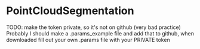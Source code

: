 # PointCloudSegmentation
TODO: make the token private, so it's not on github (very bad practice)
Probably I should make a .params_example file and add that to github, when downloaded fill out your own .params file with your PRIVATE token 